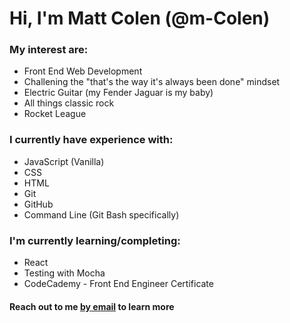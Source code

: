 # Hi, I'm Matt Colen (@m-Colen)

### My interest are:

* Front End Web Development
* Challening the "that's the way it's always been done" mindset
* Electric Guitar (my Fender Jaguar is my baby)
* All things classic rock
* Rocket League 

### I currently have experience with: 

* JavaScript (Vanilla)
* CSS
* HTML
* Git
* GitHub
* Command Line (Git Bash specifically)

### I'm currently learning/completing:

* React
* Testing with Mocha
* CodeCademy - Front End Engineer Certificate

#### Reach out to me [by email](mailto:mzcolen@gmail.com) to learn more
